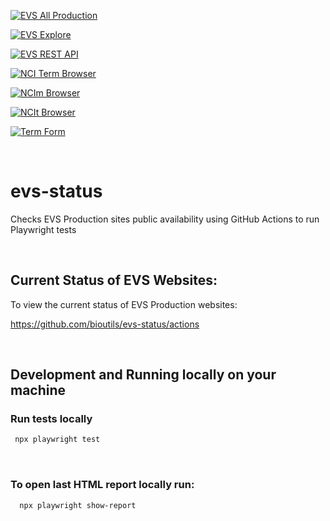 [![EVS All Production](https://github.com/bioutils/evs-status/actions/workflows/EVS-All-Production.yml/badge.svg)](https://github.com/bioutils/evs-status/actions/workflows/EVS-All-Production.yml)

[![EVS Explore](https://github.com/bioutils/evs-status/actions/workflows/EVS-Explore.yml/badge.svg)](https://github.com/bioutils/evs-status/actions/workflows/EVS-Explore.yml)

[![EVS REST API](https://github.com/bioutils/evs-status/actions/workflows/EVS-REST-API.yml/badge.svg)](https://github.com/bioutils/evs-status/actions/workflows/EVS-REST-API.yml)

[![NCI Term Browser](https://github.com/bioutils/evs-status/actions/workflows/NCI-Term-Browser.yml/badge.svg)](https://github.com/bioutils/evs-status/actions/workflows/NCI-Term-Browser.yml)

[![NCIm Browser](https://github.com/bioutils/evs-status/actions/workflows/NCIm-Browser.yml/badge.svg)](https://github.com/bioutils/evs-status/actions/workflows/NCIm-Browser.yml)

[![NCIt Browser](https://github.com/bioutils/evs-status/actions/workflows/NCIt-Browser.yml/badge.svg)](https://github.com/bioutils/evs-status/actions/workflows/NCIt-Browser.yml)

[![Term Form](https://github.com/bioutils/evs-status/actions/workflows/Term-Form.yml/badge.svg)](https://github.com/bioutils/evs-status/actions/workflows/Term-Form.yml)

<br />

# evs-status

Checks EVS Production sites public availability using GitHub Actions to run Playwright tests

<br />

## Current Status of EVS Websites:
To view the current status of EVS Production websites: 

https://github.com/bioutils/evs-status/actions

<br />

## Development and Running locally on your machine

### Run tests locally

```bash
 npx playwright test
 ```
<br />

### To open last HTML report locally run:

```bash
  npx playwright show-report
  ```
